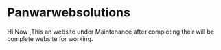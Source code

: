 # Panwarwebsolutions
Hi Now ,This an website under Maintenance after completing their will be complete website for working.
